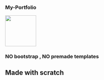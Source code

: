 ### My-Portfolio
<a href="https://heyitsamarth.github.io/My-Portfolio/main.html"><img  width ="100px" src ="https://louisville.edu/anthropology/images/click-me/image"/></a>
### NO bootstrap , NO premade templates
## Made with scratch
